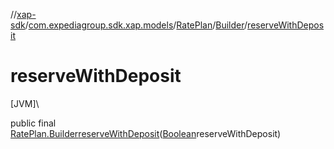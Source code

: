 //[xap-sdk](../../../../index.md)/[com.expediagroup.sdk.xap.models](../../index.md)/[RatePlan](../index.md)/[Builder](index.md)/[reserveWithDeposit](reserve-with-deposit.md)

# reserveWithDeposit

[JVM]\

public final [RatePlan.Builder](index.md)[reserveWithDeposit](reserve-with-deposit.md)([Boolean](https://docs.oracle.com/javase/8/docs/api/java/lang/Boolean.html)reserveWithDeposit)
